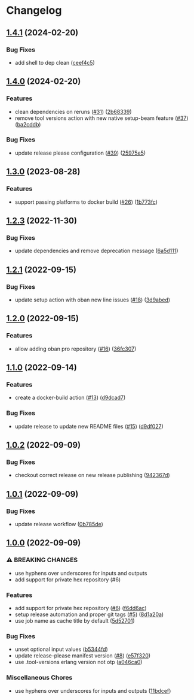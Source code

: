 # Changelog

## [1.4.1](https://github.com/stordco/actions-elixir/compare/v1.4.0...v1.4.1) (2024-02-20)


### Bug Fixes

* add shell to dep clean ([ceef4c5](https://github.com/stordco/actions-elixir/commit/ceef4c5e8c53601e7665de9ab95ac230010af967))

## [1.4.0](https://github.com/stordco/actions-elixir/compare/v1.3.0...v1.4.0) (2024-02-20)


### Features

* clean dependencies on reruns ([#31](https://github.com/stordco/actions-elixir/issues/31)) ([2b68339](https://github.com/stordco/actions-elixir/commit/2b6833955d256c29a74692342decc7a9ed3432ea))
* remove tool versions action with new native setup-beam feature ([#37](https://github.com/stordco/actions-elixir/issues/37)) ([ba2cddb](https://github.com/stordco/actions-elixir/commit/ba2cddbe478a8f7692e5b38d2c3deb9a6b9055b4))


### Bug Fixes

* update release please configuration ([#39](https://github.com/stordco/actions-elixir/issues/39)) ([25975e5](https://github.com/stordco/actions-elixir/commit/25975e5902c1712d21219ae130531f563ebb0738))

## [1.3.0](https://github.com/stordco/actions-elixir/compare/v1.2.3...v1.3.0) (2023-08-28)


### Features

* support passing platforms to docker build ([#26](https://github.com/stordco/actions-elixir/issues/26)) ([1b773fc](https://github.com/stordco/actions-elixir/commit/1b773fca39749682041cd1afbcb8e47dfe341f28))

## [1.2.3](https://github.com/stordco/actions-elixir/compare/v1.2.2...v1.2.3) (2022-11-30)


### Bug Fixes

* update dependencies and remove deprecation message ([6a5d111](https://github.com/stordco/actions-elixir/commit/6a5d111875a4625d7fa92d8da1e9ec8dbc87cb08))

## [1.2.1](https://github.com/stordco/actions-elixir/compare/v1.2.0...v1.2.1) (2022-09-15)


### Bug Fixes

* update setup action with oban new line issues ([#18](https://github.com/stordco/actions-elixir/issues/18)) ([3d9abed](https://github.com/stordco/actions-elixir/commit/3d9abed6cfc9f720b7e480752223e6c57b795c28))

## [1.2.0](https://github.com/stordco/actions-elixir/compare/v1.1.0...v1.2.0) (2022-09-15)


### Features

* allow adding oban pro repository ([#16](https://github.com/stordco/actions-elixir/issues/16)) ([36fc307](https://github.com/stordco/actions-elixir/commit/36fc307f3b2af9981b853597c99575a982183563))

## [1.1.0](https://github.com/stordco/actions-elixir/compare/v1.0.2...v1.1.0) (2022-09-14)


### Features

* create a docker-build action ([#13](https://github.com/stordco/actions-elixir/issues/13)) ([d9dcad7](https://github.com/stordco/actions-elixir/commit/d9dcad7717fc32542aeaf29a5cc89d6144656514))


### Bug Fixes

* update release to update new README files ([#15](https://github.com/stordco/actions-elixir/issues/15)) ([d9df027](https://github.com/stordco/actions-elixir/commit/d9df027b6716010866c354566be0b7ea7452f773))

## [1.0.2](https://github.com/stordco/actions-elixir/compare/v1.0.1...v1.0.2) (2022-09-09)


### Bug Fixes

* checkout correct release on new release publishing ([942367d](https://github.com/stordco/actions-elixir/commit/942367d837aa1dabbebf90e1f7d4d41f3b7b04a1))

## [1.0.1](https://github.com/stordco/actions-elixir/compare/v1.0.0...v1.0.1) (2022-09-09)


### Bug Fixes

* update release workflow ([0b785de](https://github.com/stordco/actions-elixir/commit/0b785de68dd00e704fa75b4df88a8bbf41d97222))

## [1.0.0](https://github.com/stordco/actions-elixir/compare/v0.1.2...v1.0.0) (2022-09-09)


### ⚠ BREAKING CHANGES

* use hyphens over underscores for inputs and outputs
* add support for private hex repository (#6)

### Features

* add support for private hex repository ([#6](https://github.com/stordco/actions-elixir/issues/6)) ([f6dd6ac](https://github.com/stordco/actions-elixir/commit/f6dd6ac2f3e602c9c0ec6450618a8b34ceaa43d8))
* setup release automation and proper git tags ([#5](https://github.com/stordco/actions-elixir/issues/5)) ([8d1a20a](https://github.com/stordco/actions-elixir/commit/8d1a20a8eeb06e55b0a84d4604852ceed7a62773))
* use job name as cache title by default ([5d52701](https://github.com/stordco/actions-elixir/commit/5d52701675c3719907ed5bfb9053ce6de605e320))


### Bug Fixes

* unset optional input values ([b5344fd](https://github.com/stordco/actions-elixir/commit/b5344fd8745eb37f7c04f5cfc164eb14ea0d04af))
* update release-please manifest version ([#8](https://github.com/stordco/actions-elixir/issues/8)) ([e57f320](https://github.com/stordco/actions-elixir/commit/e57f3205c005fd66960bce056f4c2c1d9afb5e63))
* use .tool-versions erlang version not otp ([a046ca0](https://github.com/stordco/actions-elixir/commit/a046ca0cf60d62f5fc553f75fdea89a17851b072))


### Miscellaneous Chores

* use hyphens over underscores for inputs and outputs ([11bdcef](https://github.com/stordco/actions-elixir/commit/11bdcef44b9f2858390eb9cb961bf472d54e45d8))
